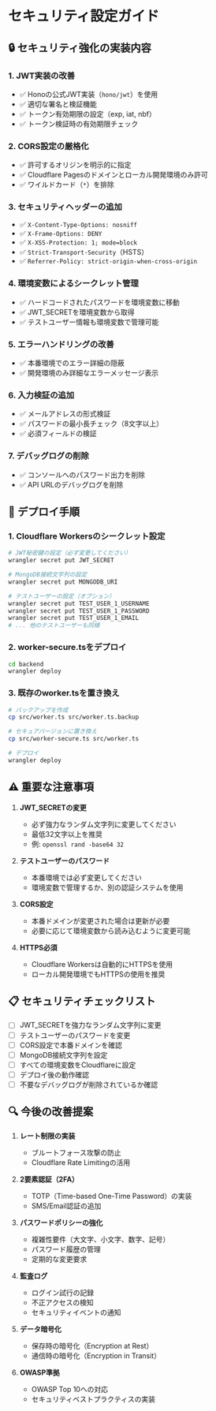 # セキュリティ設定ガイド

## 🔒 セキュリティ強化の実装内容

### 1. JWT実装の改善
- ✅ Honoの公式JWT実装（`hono/jwt`）を使用
- ✅ 適切な署名と検証機能
- ✅ トークン有効期限の設定（exp, iat, nbf）
- ✅ トークン検証時の有効期限チェック

### 2. CORS設定の厳格化
- ✅ 許可するオリジンを明示的に指定
- ✅ Cloudflare Pagesのドメインとローカル開発環境のみ許可
- ✅ ワイルドカード（`*`）を排除

### 3. セキュリティヘッダーの追加
- ✅ `X-Content-Type-Options: nosniff`
- ✅ `X-Frame-Options: DENY`
- ✅ `X-XSS-Protection: 1; mode=block`
- ✅ `Strict-Transport-Security`（HSTS）
- ✅ `Referrer-Policy: strict-origin-when-cross-origin`

### 4. 環境変数によるシークレット管理
- ✅ ハードコードされたパスワードを環境変数に移動
- ✅ JWT_SECRETを環境変数から取得
- ✅ テストユーザー情報も環境変数で管理可能

### 5. エラーハンドリングの改善
- ✅ 本番環境でのエラー詳細の隠蔽
- ✅ 開発環境のみ詳細なエラーメッセージ表示

### 6. 入力検証の追加
- ✅ メールアドレスの形式検証
- ✅ パスワードの最小長チェック（8文字以上）
- ✅ 必須フィールドの検証

### 7. デバッグログの削除
- ✅ コンソールへのパスワード出力を削除
- ✅ API URLのデバッグログを削除

## 🚀 デプロイ手順

### 1. Cloudflare Workersのシークレット設定

```bash
# JWT秘密鍵の設定（必ず変更してください）
wrangler secret put JWT_SECRET

# MongoDB接続文字列の設定
wrangler secret put MONGODB_URI

# テストユーザーの設定（オプション）
wrangler secret put TEST_USER_1_USERNAME
wrangler secret put TEST_USER_1_PASSWORD
wrangler secret put TEST_USER_1_EMAIL
# ... 他のテストユーザーも同様
```

### 2. worker-secure.tsをデプロイ

```bash
cd backend
wrangler deploy
```

### 3. 既存のworker.tsを置き換え

```bash
# バックアップを作成
cp src/worker.ts src/worker.ts.backup

# セキュアバージョンに置き換え
cp src/worker-secure.ts src/worker.ts

# デプロイ
wrangler deploy
```

## ⚠️ 重要な注意事項

1. **JWT_SECRETの変更**
   - 必ず強力なランダム文字列に変更してください
   - 最低32文字以上を推奨
   - 例: `openssl rand -base64 32`

2. **テストユーザーのパスワード**
   - 本番環境では必ず変更してください
   - 環境変数で管理するか、別の認証システムを使用

3. **CORS設定**
   - 本番ドメインが変更された場合は更新が必要
   - 必要に応じて環境変数から読み込むように変更可能

4. **HTTPS必須**
   - Cloudflare Workersは自動的にHTTPSを使用
   - ローカル開発環境でもHTTPSの使用を推奨

## 📋 セキュリティチェックリスト

- [ ] JWT_SECRETを強力なランダム文字列に変更
- [ ] テストユーザーのパスワードを変更
- [ ] CORS設定で本番ドメインを確認
- [ ] MongoDB接続文字列を設定
- [ ] すべての環境変数をCloudflareに設定
- [ ] デプロイ後の動作確認
- [ ] 不要なデバッグログが削除されているか確認

## 🔍 今後の改善提案

1. **レート制限の実装**
   - ブルートフォース攻撃の防止
   - Cloudflare Rate Limitingの活用

2. **2要素認証（2FA）**
   - TOTP（Time-based One-Time Password）の実装
   - SMS/Email認証の追加

3. **パスワードポリシーの強化**
   - 複雑性要件（大文字、小文字、数字、記号）
   - パスワード履歴の管理
   - 定期的な変更要求

4. **監査ログ**
   - ログイン試行の記録
   - 不正アクセスの検知
   - セキュリティイベントの通知

5. **データ暗号化**
   - 保存時の暗号化（Encryption at Rest）
   - 通信時の暗号化（Encryption in Transit）

6. **OWASP準拠**
   - OWASP Top 10への対応
   - セキュリティベストプラクティスの実装